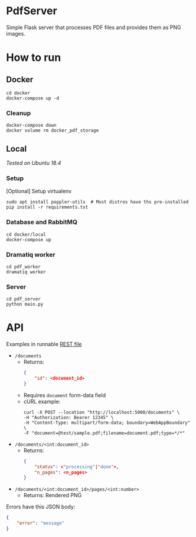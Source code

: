 # PdfServer

Simple Flask server that processes PDF files and provides them as PNG images.

# How to run

## Docker
```shell
cd docker
docker-compose up -d
```

### Cleanup
```shell
docker-compose down
docker volume rm docker_pdf_storage
```

## Local
_Tested on Ubuntu 18.4_

### Setup
[Optional] Setup virtualenv

```shell
sudo apt install poppler-utils  # Most distros have ths pre-installed
pip install -r requirements.txt
```

### Database and RabbitMQ
```shell
cd docker/local
docker-compose up
```

### Dramatiq worker
```shell
cd pdf_worker
dramatiq worker
```

### Server
```shell
cd pdf_server
python main.py
```

# API
Examples in runnable [REST file](test/hand.rest)

- `/documents`
  - Returns:
    ```json
    {
        "id": <document_id>
    }
    ```
  - Requires `document` form-data field
  - cURL example:
    ```shell
    curl -X POST --location "http://localhost:5000/documents" \
    -H "Authorization: Bearer 12345" \
    -H "Content-Type: multipart/form-data; boundary=WebAppBoundary" \
    -F "document=@test/sample.pdf;filename=document.pdf;type=*/*"
    ```
- `/documents/<int:document_id>`
  - Returns:
    ```json
    {
        "status": <"processing"|"done">,
        "n_pages": <n_pages>
    }
    ```
- `/documents/<int:document_id>/pages/<int:number>`
  - Returns: Rendered PNG

Errors have this JSON body:
```json
{
    "error": "message"
}
```
